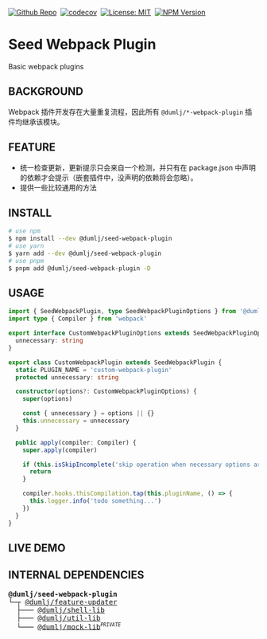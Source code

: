 <!-- This file is dynamically generated. please edit in __readme__ -->

[![Github Repo](https://img.shields.io/badge/GITHUB-REPO-0?logo=github)](https://github.com/dumlj/dumlj-build/tree/main/@webpack-plugin/seed-webpack-plugin)&nbsp;
[![codecov](https://codecov.io/gh/dumlj/dumlj-build/graph/badge.svg?token=ELV5W1H0C0)](https://codecov.io/gh/dumlj/dumlj-build)&nbsp;
[![License: MIT](https://img.shields.io/badge/License-MIT-yellow.svg)](https://opensource.org/licenses/MIT)&nbsp;
<a href="https://www.npmjs.com/package/@dumlj/seed-webpack-plugin"><picture><source src="https://badge.fury.io/js/@dumlj/seed-webpack-plugin.svg"><img src="https://img.shields.io/badge/NPM-Unpublished-e74c3c" alt="NPM Version"></picture></a>&nbsp;

# Seed Webpack Plugin

Basic webpack plugins

## BACKGROUND

Webpack 插件开发存在大量重复流程，因此所有 `@dumlj/*-webpack-plugin` 插件均继承该模块。

## FEATURE

- 统一检查更新，更新提示只会来自一个检测，并只有在 package.json 中声明的依赖才会提示（嵌套插件中，没声明的依赖将会忽略）。
- 提供一些比较通用的方法

## INSTALL

```bash
# use npm
$ npm install --dev @dumlj/seed-webpack-plugin
# use yarn
$ yarn add --dev @dumlj/seed-webpack-plugin
# use pnpm
$ pnpm add @dumlj/seed-webpack-plugin -D
```

## USAGE

```ts
import { SeedWebpackPlugin, type SeedWebpackPluginOptions } from '@dumlj/seed-webpack-plugin'
import type { Compiler } from 'webpack'

export interface CustomWebpackPluginOptions extends SeedWebpackPluginOptions {
  unnecessary: string
}

export class CustomWebpackPlugin extends SeedWebpackPlugin {
  static PLUGIN_NAME = 'custom-webpack-plugin'
  protected unnecessary: string

  constructor(options?: CustomWebpackPluginOptions) {
    super(options)

    const { unnecessary } = options || {}
    this.unnecessary = unnecessary
  }

  public apply(compiler: Compiler) {
    super.apply(compiler)

    if (this.isSkipIncomplete('skip operation when necessary options are missed.', { unnecessary: this.unnecessary })) {
      return
    }

    compiler.hooks.thisCompilation.tap(this.pluginName, () => {
      this.logger.info('todo something...')
    })
  }
}
```

## LIVE DEMO

<dumlj-stackblitz height="47vw" src="@dumlj-example/seed-webpack-plugin"></dumlj-stackblitz>

## INTERNAL DEPENDENCIES

<pre>
<b>@dumlj/seed-webpack-plugin</b>
└─┬ <a is="dumlj-link" data-project="%7B%22name%22:%22@dumlj/feature-updater%22,%22version%22:%220.0.1%22,%22description%22:%22updater%20for%20packages.%22,%22isPrivate%22:false,%22location%22:%22@feature/feature-updater%22,%22dependencies%22:%5B%22@dumlj/shell-lib%22,%22@dumlj/util-lib%22,%22fs-extra%22,%22semver%22,%22tslib%22,%22@dumlj/mock-lib%22,%22ts-jest%22,%22@jest/types%22%5D,%22workspaceDependencies%22:%5B%22@dumlj/shell-lib%22,%22@dumlj/util-lib%22,%22@dumlj/mock-lib%22%5D%7D" href="https://github.com/dumlj/dumlj-build/tree/main/@feature/feature-updater">@dumlj/feature-updater</a>
  ├─── <a is="dumlj-link" data-project="%7B%22name%22:%22@dumlj/shell-lib%22,%22version%22:%220.0.1%22,%22description%22:%22shell%20%E5%B7%A5%E5%85%B7%E5%BA%93%22,%22isPrivate%22:false,%22location%22:%22@lib/shell-lib%22,%22dependencies%22:%5B%22command-exists%22,%22tslib%22,%22@jest/types%22,%22lodash%22,%22chokidar%22,%22ts-jest%22,%22tsd-lite%22%5D,%22workspaceDependencies%22:%5B%5D%7D" href="https://github.com/dumlj/dumlj-build/tree/main/@lib/shell-lib">@dumlj/shell-lib</a>
  ├─── <a is="dumlj-link" data-project="%7B%22name%22:%22@dumlj/util-lib%22,%22version%22:%220.0.1%22,%22description%22:%22util%20%E5%B7%A5%E5%85%B7%E5%BA%93%22,%22isPrivate%22:false,%22location%22:%22@lib/util-lib%22,%22dependencies%22:%5B%22fs-extra%22,%22glob%22,%22lodash%22,%22tslib%22,%22@jest/types%22,%22memfs%22,%22ts-jest%22%5D,%22workspaceDependencies%22:%5B%5D%7D" href="https://github.com/dumlj/dumlj-build/tree/main/@lib/util-lib">@dumlj/util-lib</a>
  └─── <a is="dumlj-link" data-project="%7B%22name%22:%22@dumlj/mock-lib%22,%22version%22:%220.0.1%22,%22description%22:%22mock%20%E5%B7%A5%E5%85%B7%E5%BA%93%22,%22isPrivate%22:true,%22location%22:%22@lib/mock-lib%22,%22dependencies%22:%5B%22memfs%22,%22tslib%22,%22webpack%22,%22@jest/types%22,%22ts-jest%22%5D,%22workspaceDependencies%22:%5B%5D%7D" href="https://github.com/dumlj/dumlj-build/tree/main/@lib/mock-lib">@dumlj/mock-lib</a><sup><small><i>PRIVATE</i></small></sup>
</pre>
